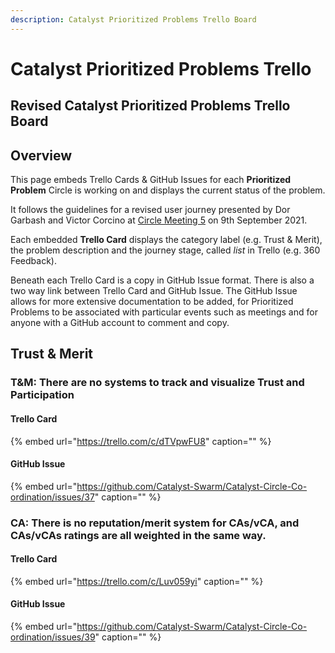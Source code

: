```yaml
---
description: Catalyst Prioritized Problems Trello Board
---
```


# Catalyst Prioritized Problems Trello

## Revised Catalyst Prioritized Problems Trello Board

## Overview

This page embeds Trello Cards & GitHub Issues for each **Prioritized Problem** Circle is working on and displays the current status of the problem.

It follows the guidelines for a revised user journey presented by Dor Garbash and Victor Corcino at [Circle Meeting 5](https://catalyst-swarm.gitbook.io/catalyst-circle/meetings/meeting-5-september-9th-2021#00-15-trello-board-guidelines-dor-and-victor-10-min) on 9th September 2021.

Each embedded **Trello Card** displays the category label \(e.g. Trust & Merit\), the problem description and the journey stage, called _list_ in Trello \(e.g. 360 Feedback\).

Beneath each Trello Card is a copy in GitHub Issue format. There is also a two way link between Trello Card and GitHub Issue. The GitHub Issue allows for more extensive documentation to be added, for Prioritized Problems to be associated with particular events such as meetings and for anyone with a GitHub account to comment and copy.

## Trust & Merit

### T&M: There are no systems to track and visualize Trust and Participation

#### Trello Card

{% embed url="https://trello.com/c/dTVpwFU8" caption="" %}

#### GitHub Issue

{% embed url="https://github.com/Catalyst-Swarm/Catalyst-Circle-Co-ordination/issues/37" caption="" %}

### CA: There is no reputation/merit system for CAs/vCA, and CAs/vCAs ratings are all weighted in the same way.

#### Trello Card

{% embed url="https://trello.com/c/Luv059yi" caption="" %}

#### GitHub Issue

{% embed url="https://github.com/Catalyst-Swarm/Catalyst-Circle-Co-ordination/issues/39" caption="" %}


